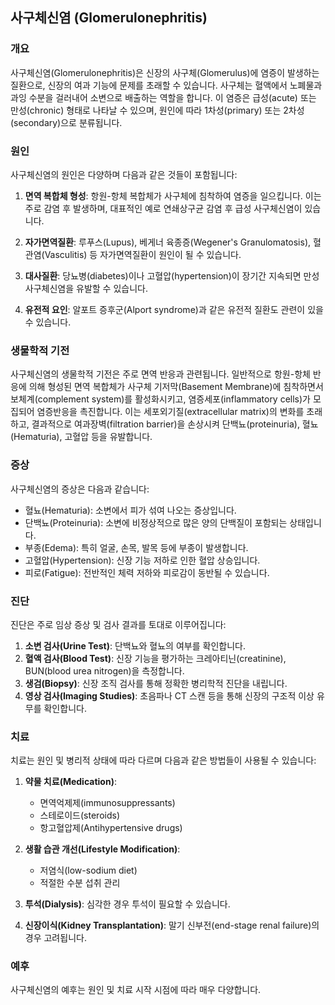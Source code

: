 

## 사구체신염 (Glomerulonephritis)

### 개요
사구체신염(Glomerulonephritis)은 신장의 사구체(Glomerulus)에 염증이 발생하는 질환으로, 신장의 여과 기능에 문제를 초래할 수 있습니다. 사구체는 혈액에서 노폐물과 과잉 수분을 걸러내어 소변으로 배출하는 역할을 합니다. 이 염증은 급성(acute) 또는 만성(chronic) 형태로 나타날 수 있으며, 원인에 따라 1차성(primary) 또는 2차성(secondary)으로 분류됩니다.

### 원인
사구체신염의 원인은 다양하며 다음과 같은 것들이 포함됩니다:

1. **면역 복합체 형성**: 항원-항체 복합체가 사구체에 침착하여 염증을 일으킵니다. 이는 주로 감염 후 발생하며, 대표적인 예로 연쇄상구균 감염 후 급성 사구체신염이 있습니다.

2. **자가면역질환**: 루푸스(Lupus), 베게너 육종증(Wegener's Granulomatosis), 혈관염(Vasculitis) 등 자가면역질환이 원인이 될 수 있습니다.

3. **대사질환**: 당뇨병(diabetes)이나 고혈압(hypertension)이 장기간 지속되면 만성 사구체신염을 유발할 수 있습니다.

4. **유전적 요인**: 알포트 증후군(Alport syndrome)과 같은 유전적 질환도 관련이 있을 수 있습니다.

### 생물학적 기전
사구체신염의 생물학적 기전은 주로 면역 반응과 관련됩니다. 일반적으로 항원-항체 반응에 의해 형성된 면역 복합체가 사구체 기저막(Basement Membrane)에 침착하면서 보체계(complement system)를 활성화시키고, 염증세포(inflammatory cells)가 모집되어 염증반응을 촉진합니다. 이는 세포외기질(extracellular matrix)의 변화를 초래하고, 결과적으로 여과장벽(filtration barrier)을 손상시켜 단백뇨(proteinuria), 혈뇨(Hematuria), 고혈압 등을 유발합니다.

### 증상
사구체신염의 증상은 다음과 같습니다:

- 혈뇨(Hematuria): 소변에서 피가 섞여 나오는 증상입니다.
- 단백뇨(Proteinuria): 소변에 비정상적으로 많은 양의 단백질이 포함되는 상태입니다.
- 부종(Edema): 특히 얼굴, 손목, 발목 등에 부종이 발생합니다.
- 고혈압(Hypertension): 신장 기능 저하로 인한 혈압 상승입니다.
- 피로(Fatigue): 전반적인 체력 저하와 피로감이 동반될 수 있습니다.

### 진단
진단은 주로 임상 증상 및 검사 결과를 토대로 이루어집니다:

1. **소변 검사(Urine Test)**: 단백뇨와 혈뇨의 여부를 확인합니다.
2. **혈액 검사(Blood Test)**: 신장 기능을 평가하는 크레아티닌(creatinine), BUN(blood urea nitrogen)을 측정합니다.
3. **생검(Biopsy)**: 신장 조직 검사를 통해 정확한 병리학적 진단을 내립니다.
4. **영상 검사(Imaging Studies)**: 초음파나 CT 스캔 등을 통해 신장의 구조적 이상 유무를 확인합니다.

### 치료
치료는 원인 및 병리적 상태에 따라 다르며 다음과 같은 방법들이 사용될 수 있습니다:

1. **약물 치료(Medication)**:
   - 면역억제제(immunosuppressants)
   - 스테로이드(steroids)
   - 항고혈압제(Antihypertensive drugs)
   
2. **생활 습관 개선(Lifestyle Modification)**:
   - 저염식(low-sodium diet)
   - 적절한 수분 섭취 관리

3. **투석(Dialysis)**: 심각한 경우 투석이 필요할 수 있습니다.

4. **신장이식(Kidney Transplantation)**: 말기 신부전(end-stage renal failure)의 경우 고려됩니다.

### 예후
사구체신염의 예후는 원인 및 치료 시작 시점에 따라 매우 다양합니다.